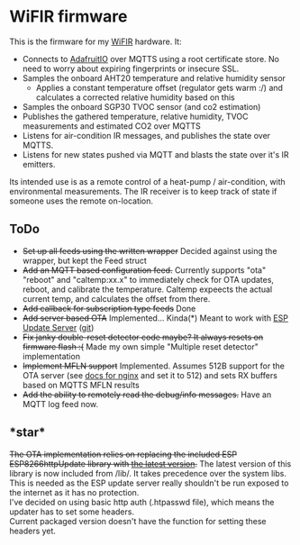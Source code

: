 # WiFIR firmware

This is the firmware for my [WiFIR](https://git.io/WiFIR) hardware. It: 

- Connects to [AdafruitIO](io.adafruit.com) over MQTTS using a root certificate store. No need to worry about expiring fingerprints or insecure SSL.
- Samples the onboard AHT20 temperature and relative humidity sensor
    - Applies a constant temperature offset (regulator gets warm :/) and calculates a corrected
    relative humidity based on this
- Samples the onboard SGP30 TVOC sensor (and co2 estimation)
- Publishes the gathered temperature, relative humidity, TVOC measurements  and estimated CO2 over MQTTS
- Listens for air-condition IR messages, and publishes the state over MQTTS.
- Listens for new states pushed via MQTT and blasts the state over it's IR emitters.

Its intended use is as a remote control of a heat-pump / air-condition, with environmental measurements.
The IR receiver is to keep track of state if someone uses the remote on-location. 


## ToDo

- ~~Set up all feeds using the written wrapper~~ Decided against using the wrapper, but kept the Feed struct
- ~~Add an MQTT based configuration feed.~~ Currently supports "ota" "reboot" and "caltemp:xx.x" to
immediately check for OTA updates, reboot, and calibrate the temperature. Caltemp expeects the actual current temp, and calculates the offset from there. 
- ~~Add callback for subscription type feeds~~ Done
- ~~Add server based OTA~~ Implemented... Kinda(*) Meant to work with [ESP Update Server](http://kstobbe.dk/2019/03/20/web-server-for-esp32-and-esp8266-software-update-over-the-air/) ([git](https://github.com/kstobbe/esp-update-server))
- ~~Fix janky double-reset detector code maybe? It always resets on firmware flash :(~~ Made my own simple "Multiple reset detector" implementation
- ~~Implement MFLN support~~ Implemented. Assumes 512B support for the OTA server (see [docs for nginx](https://nginx.org/en/docs/http/ngx_http_ssl_module.html#ssl_buffer_size) and set it to 512) and sets RX buffers based on MQTTS MFLN results
- ~~Add the ability to remotely read the debug/info messages.~~ Have an MQTT log feed now. 


## \*star\* 
~~The OTA implementation relies on replacing the included ESP ESP8266httpUpdate library with [the latest version](https://github.com/esp8266/Arduino/tree/master/libraries/ESP8266httpUpdate).~~
The latest version of this library is now included from /lib/. It takes precedence over the system libs.
This is needed as the ESP update server really shouldn't be run exposed to the internet as it has no protection.  
I've decided on using basic http auth (.htpasswd file), which means the updater has to set some headers.  
Current packaged version doesn't have the function for setting these headers yet.

